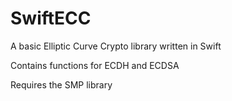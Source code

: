 # SwiftECC
A basic Elliptic Curve Crypto library written in Swift

Contains functions for ECDH and ECDSA

Requires the SMP library
